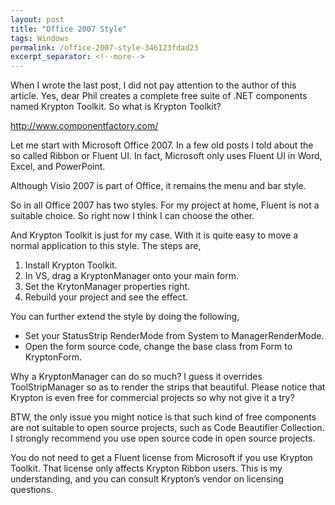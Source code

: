 ```yaml
---
layout: post
title: "Office 2007 Style"
tags: Windows
permalink: /office-2007-style-346123fdad23
excerpt_separator: <!--more-->
---
```

When I wrote the last post, I did not pay attention to the author of this article. Yes, dear Phil creates a complete free suite of .NET components named Krypton Toolkit. So what is Krypton Toolkit?

http://www.componentfactory.com/

Let me start with Microsoft Office 2007. In a few old posts I told about the so called Ribbon or Fluent UI. In fact, Microsoft only uses Fluent UI in Word, Excel, and PowerPoint.

Although Visio 2007 is part of Office, it remains the menu and bar style.
<!--more-->

So in all Office 2007 has two styles. For my project at home, Fluent is not a suitable choice. So right now I think I can choose the other.

And Krypton Toolkit is just for my case. With it is quite easy to move a normal application to this style. The steps are,

1. Install Krypton Toolkit.
1. In VS, drag a KryptonManager onto your main form.
1. Set the KrytonManager properties right.
1. Rebuild your project and see the effect.

You can further extend the style by doing the following,

* Set your StatusStrip RenderMode from System to ManagerRenderMode.
* Open the form source code, change the base class from Form to KryptonForm.

Why a KryptonManager can do so much? I guess it overrides ToolStripManager so as to render the strips that beautiful.
Please notice that Krypton is even free for commercial projects so why not give it a try?

BTW, the only issue you might notice is that such kind of free components are not suitable to open source projects, such as Code Beautifier Collection. I strongly recommend you use open source code in open source projects.

You do not need to get a Fluent license from Microsoft if you use Krypton Toolkit. That license only affects Krypton Ribbon users. This is my understanding, and you can consult Krypton’s vendor on licensing questions.
